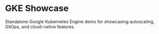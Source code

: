 # GKE Showcase
Standalone Google Kubernetes Engine demo for showcasing autoscaling, GitOps, and cloud-native features.
